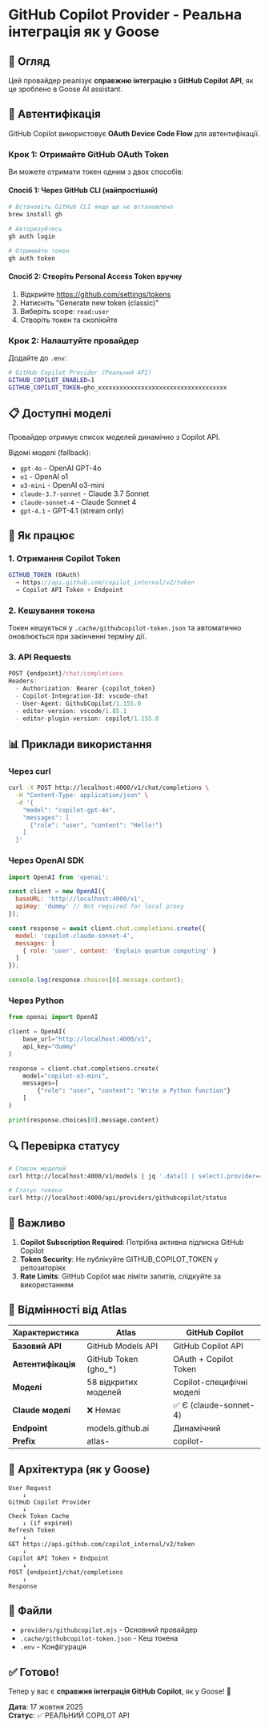 # GitHub Copilot Provider - Реальна інтеграція як у Goose

## 🎯 Огляд

Цей провайдер реалізує **справжню інтеграцію з GitHub Copilot API**, як це зроблено в Goose AI assistant.

## 🔐 Автентифікація

GitHub Copilot використовує **OAuth Device Code Flow** для автентифікації.

### Крок 1: Отримайте GitHub OAuth Token

Ви можете отримати токен одним з двох способів:

#### Спосіб 1: Через GitHub CLI (найпростіший)

```bash
# Встановіть GitHub CLI якщо ще не встановлено
brew install gh

# Авторизуйтесь
gh auth login

# Отримайте токен
gh auth token
```

#### Спосіб 2: Створіть Personal Access Token вручну

1. Відкрийте https://github.com/settings/tokens
2. Натисніть "Generate new token (classic)"
3. Виберіть scope: `read:user`
4. Створіть токен та скопіюйте

### Крок 2: Налаштуйте провайдер

Додайте до `.env`:

```bash
# GitHub Copilot Provider (Реальний API)
GITHUB_COPILOT_ENABLED=1
GITHUB_COPILOT_TOKEN=gho_xxxxxxxxxxxxxxxxxxxxxxxxxxxxxxxxxxxx
```

## 📋 Доступні моделі

Провайдер отримує список моделей динамічно з Copilot API. 

Відомі моделі (fallback):
- `gpt-4o` - OpenAI GPT-4o
- `o1` - OpenAI o1
- `o3-mini` - OpenAI o3-mini
- `claude-3.7-sonnet` - Claude 3.7 Sonnet
- `claude-sonnet-4` - Claude Sonnet 4
- `gpt-4.1` - GPT-4.1 (stream only)

## 🔧 Як працює

### 1. Отримання Copilot Token

```javascript
GITHUB_TOKEN (OAuth) 
  → https://api.github.com/copilot_internal/v2/token
  → Copilot API Token + Endpoint
```

### 2. Кешування токена

Токен кешується у `.cache/githubcopilot-token.json` та автоматично оновлюється при закінченні терміну дії.

### 3. API Requests

```javascript
POST {endpoint}/chat/completions
Headers:
  - Authorization: Bearer {copilot_token}
  - Copilot-Integration-Id: vscode-chat
  - User-Agent: GithubCopilot/1.155.0
  - editor-version: vscode/1.85.1
  - editor-plugin-version: copilot/1.155.0
```

## 📊 Приклади використання

### Через curl

```bash
curl -X POST http://localhost:4000/v1/chat/completions \
  -H "Content-Type: application/json" \
  -d '{
    "model": "copilot-gpt-4o",
    "messages": [
      {"role": "user", "content": "Hello!"}
    ]
  }'
```

### Через OpenAI SDK

```javascript
import OpenAI from 'openai';

const client = new OpenAI({
  baseURL: 'http://localhost:4000/v1',
  apiKey: 'dummy' // Not required for local proxy
});

const response = await client.chat.completions.create({
  model: 'copilot-claude-sonnet-4',
  messages: [
    { role: 'user', content: 'Explain quantum computing' }
  ]
});

console.log(response.choices[0].message.content);
```

### Через Python

```python
from openai import OpenAI

client = OpenAI(
    base_url="http://localhost:4000/v1",
    api_key="dummy"
)

response = client.chat.completions.create(
    model="copilot-o3-mini",
    messages=[
        {"role": "user", "content": "Write a Python function"}
    ]
)

print(response.choices[0].message.content)
```

## 🔍 Перевірка статусу

```bash
# Список моделей
curl http://localhost:4000/v1/models | jq '.data[] | select(.provider=="githubcopilot")'

# Статус токена
curl http://localhost:4000/api/providers/githubcopilot/status
```

## 🚨 Важливо

1. **Copilot Subscription Required**: Потрібна активна підписка GitHub Copilot
2. **Token Security**: Не публікуйте GITHUB_COPILOT_TOKEN у репозиторіях
3. **Rate Limits**: GitHub Copilot має ліміти запитів, слідкуйте за використанням

## 🔄 Відмінності від Atlas

| Характеристика | Atlas | GitHub Copilot |
|---|---|---|
| **Базовий API** | GitHub Models API | GitHub Copilot API |
| **Автентифікація** | GitHub Token (gho_*) | OAuth + Copilot Token |
| **Моделі** | 58 відкритих моделей | Copilot-специфічні моделі |
| **Claude моделі** | ❌ Немає | ✅ Є (claude-sonnet-4) |
| **Endpoint** | models.github.ai | Динамічний |
| **Prefix** | atlas- | copilot- |

## 🎨 Архітектура (як у Goose)

```
User Request
    ↓
GitHub Copilot Provider
    ↓
Check Token Cache
    ↓ (if expired)
Refresh Token
    ↓
GET https://api.github.com/copilot_internal/v2/token
    ↓
Copilot API Token + Endpoint
    ↓
POST {endpoint}/chat/completions
    ↓
Response
```

## 📁 Файли

- `providers/githubcopilot.mjs` - Основний провайдер
- `.cache/githubcopilot-token.json` - Кеш токена
- `.env` - Конфігурація

## ✅ Готово!

Тепер у вас є **справжня інтеграція GitHub Copilot**, як у Goose! 🎉

**Дата**: 17 жовтня 2025  
**Статус**: ✅ РЕАЛЬНИЙ COPILOT API
